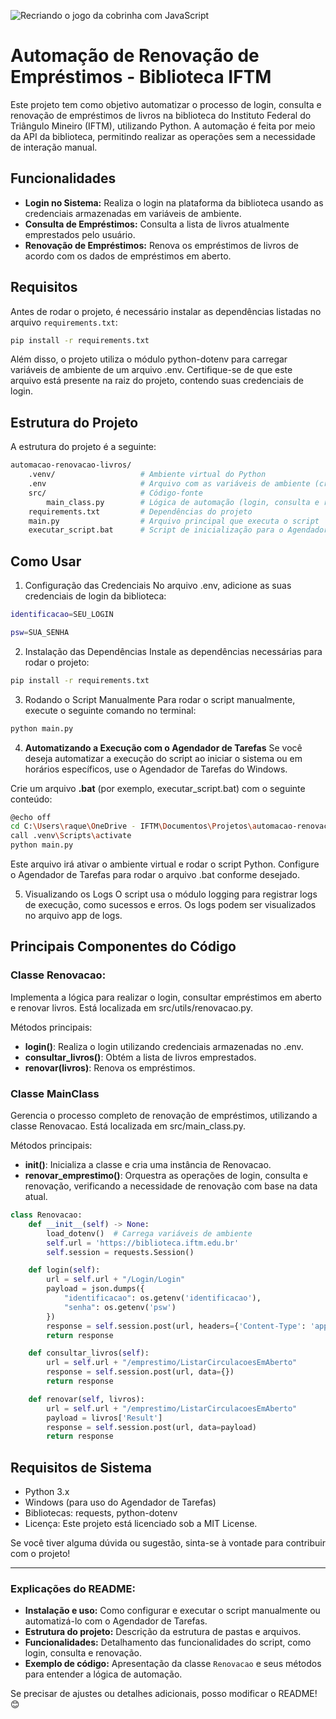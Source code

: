 
![Recriando o jogo da cobrinha com JavaScript](cartoon-ai-robot-character-scene.jpg)
# Automação de Renovação de Empréstimos - Biblioteca IFTM

Este projeto tem como objetivo automatizar o processo de login, consulta e renovação de empréstimos de livros na biblioteca do Instituto Federal do Triângulo Mineiro (IFTM), utilizando Python. A automação é feita por meio da API da biblioteca, permitindo realizar as operações sem a necessidade de interação manual.

## Funcionalidades

- **Login no Sistema:** Realiza o login na plataforma da biblioteca usando as credenciais armazenadas em variáveis de ambiente.
- **Consulta de Empréstimos:** Consulta a lista de livros atualmente emprestados pelo usuário.
- **Renovação de Empréstimos:** Renova os empréstimos de livros de acordo com os dados de empréstimos em aberto.

## Requisitos

Antes de rodar o projeto, é necessário instalar as dependências listadas no arquivo `requirements.txt`:

```bash
pip install -r requirements.txt

```
Além disso, o projeto utiliza o módulo python-dotenv para carregar variáveis de ambiente de um arquivo .env. Certifique-se de que este arquivo está presente na raiz do projeto, contendo suas credenciais de login.

## Estrutura do Projeto
A estrutura do projeto é a seguinte:

```bash
automacao-renovacao-livros/
    .venv/                   # Ambiente virtual do Python
    .env                     # Arquivo com as variáveis de ambiente (credenciais de login)
    src/                     # Código-fonte
        main_class.py        # Lógica de automação (login, consulta e renovação)
    requirements.txt         # Dependências do projeto
    main.py                  # Arquivo principal que executa o script
    executar_script.bat      # Script de inicialização para o Agendador de Tarefas
```
## Como Usar
1. Configuração das Credenciais
No arquivo .env, adicione as suas credenciais de login da biblioteca:
```bash
identificacao=SEU_LOGIN

psw=SUA_SENHA
```

2. Instalação das Dependências
Instale as dependências necessárias para rodar o projeto:

```bash
pip install -r requirements.txt
```
3. Rodando o Script Manualmente
Para rodar o script manualmente, execute o seguinte comando no terminal:

```bash
python main.py
```
4. __Automatizando a Execução com o Agendador de Tarefas__
Se você deseja automatizar a execução do script ao iniciar o sistema ou em horários específicos, use o Agendador de Tarefas do Windows.

Crie um arquivo __.bat__ (por exemplo, executar_script.bat) com o seguinte conteúdo:
```bash
@echo off
cd C:\Users\raque\OneDrive - IFTM\Documentos\Projetos\automacao-renovacao-livros
call .venv\Scripts\activate
python main.py
```
Este arquivo irá ativar o ambiente virtual e rodar o script Python. Configure o Agendador de Tarefas para rodar o arquivo .bat conforme desejado.

5. Visualizando os Logs
O script usa o módulo logging para registrar logs de execução, como sucessos e erros. Os logs podem ser visualizados no arquivo app de logs.

## Principais Componentes do Código
### Classe Renovacao: 
Implementa a lógica para realizar o login, consultar empréstimos em aberto e renovar livros. Está localizada em src/utils/renovacao.py.

Métodos principais:
- __login()__: Realiza o login utilizando credenciais armazenadas no .env.
- __consultar_livros()__: Obtém a lista de livros emprestados.
- __renovar(livros)__: Renova os empréstimos.
### Classe MainClass
Gerencia o processo completo de renovação de empréstimos, utilizando a classe Renovacao. Está localizada em src/main_class.py.

Métodos principais:
- __init()__: Inicializa a classe e cria uma instância de Renovacao.
- __renovar_emprestimo()__: Orquestra as operações de login, consulta e renovação, verificando a necessidade de renovação com base na data atual.
```python
class Renovacao:
    def __init__(self) -> None:
        load_dotenv()  # Carrega variáveis de ambiente
        self.url = 'https://biblioteca.iftm.edu.br'
        self.session = requests.Session()

    def login(self):
        url = self.url + "/Login/Login"
        payload = json.dumps({
            "identificacao": os.getenv('identificacao'),
            "senha": os.getenv('psw')
        })
        response = self.session.post(url, headers={'Content-Type': 'application/json'}, data=payload)
        return response

    def consultar_livros(self):
        url = self.url + "/emprestimo/ListarCirculacoesEmAberto"
        response = self.session.post(url, data={})
        return response

    def renovar(self, livros):
        url = self.url + "/emprestimo/ListarCirculacoesEmAberto"
        payload = livros['Result']
        response = self.session.post(url, data=payload)
        return response
```
## Requisitos de Sistema
- Python 3.x
- Windows (para uso do Agendador de Tarefas)
- Bibliotecas: requests, python-dotenv
- Licença: Este projeto está licenciado sob a MIT License.

Se você tiver alguma dúvida ou sugestão, sinta-se à vontade para contribuir com o projeto!


---

### **Explicações do README:**
- **Instalação e uso:** Como configurar e executar o script manualmente ou automatizá-lo com o Agendador de Tarefas.
- **Estrutura do projeto:** Descrição da estrutura de pastas e arquivos.
- **Funcionalidades:** Detalhamento das funcionalidades do script, como login, consulta e renovação.
- **Exemplo de código:** Apresentação da classe `Renovacao` e seus métodos para entender a lógica de automação.

Se precisar de ajustes ou detalhes adicionais, posso modificar o README! 😊





